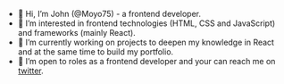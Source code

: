 - 👋 Hi, I’m John (@Moyo75) -  a frontend developer.
- 👀 I’m interested in frontend technologies (HTML, CSS and JavaScript) and frameworks (mainly React).
- 🌱 I’m currently working on projects to deepen my knowledge in React and at the same time to build my portfolio.
- 💞️ I’m open to roles as a frontend developer and your can reach me on [twitter](https://twitter.com/AdemoyeJohn).

<!---
Moyo75/Moyo75 is a ✨ special ✨ repository because its `README.md` (this file) appears on your GitHub profile.
You can click the Preview link to take a look at your changes.
--->
